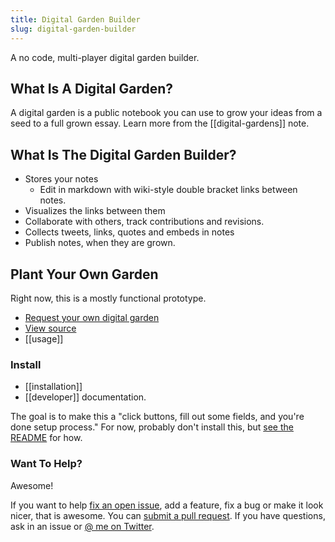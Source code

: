 ```yaml
---
title: Digital Garden Builder 
slug: digital-garden-builder
---
```

 A no code, multi-player digital garden builder.


## What Is A Digital Garden?

A digital garden is a public notebook you can use to grow your ideas from a seed to a full grown essay. Learn more from the [[digital-gardens]] note.
 

## What Is The Digital Garden Builder?

- Stores your notes
  - Edit in markdown with wiki-style double bracket links between notes.
- Visualizes the links between them
- Collaborate with others, track contributions and revisions.
- Collects tweets, links, quotes and embeds in notes
- Publish notes, when they are grown.
  

## Plant Your Own Garden

Right now, this is a mostly functional prototype.

- [Request your own digital garden](https://docs.google.com/forms/d/e/1FAIpQLSceXRwG_NQ-5sy1lcP613uS_BH2H1JqhuGOzOWbai7XClK3Cw/viewform)
- [View source](https://github.com/Shelob9/garden-cms)
- [[usage]]

### Install

- [[installation]]
- [[developer]] documentation.

The goal is to make this a "click buttons, fill out some fields, and you're done setup process." For now, probably don't install this, but [see the README](https://github.com/Shelob9/garden-cms/blob/main/README.md) for how. 

  
### Want To Help?

Awesome!
  
If you want to help [fix an open issue](https://github.com/Shelob9/digitial-garden-builder/issues), add a feature, fix a bug or make it look nicer, that is awesome. You can [submit a pull request](https://github.com/Shelob9/digitial-garden-builder/pulls). If you have questions, ask in an issue or [@ me on Twitter](https://twitter.com/josh412).
